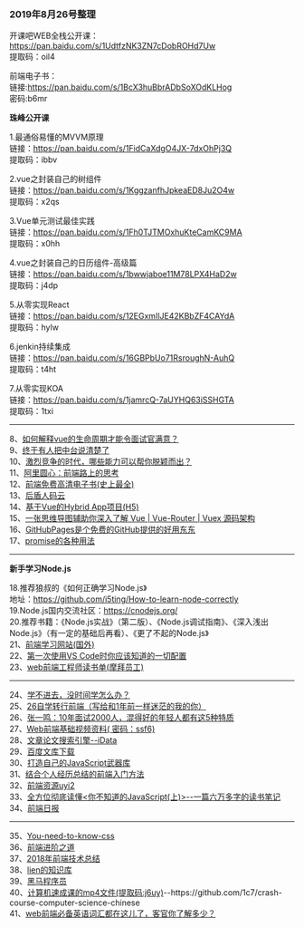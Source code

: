 
### 2019年8月26号整理
开课吧WEB全栈公开课：https://pan.baidu.com/s/1UdtfzNK3ZN7cDobROHd7Uw<br>
提取码：oil4

前端电子书：<br>
链接:https://pan.baidu.com/s/1BcX3huBbrADbSoXOdKLHog<br>
密码:b6mr

**珠峰公开课**

1.最通俗易懂的MVVM原理<br>
链接：https://pan.baidu.com/s/1FidCaXdgO4JX-7dxOhPj3Q<br>
提取码：ibbv

2.vue之封装自己的树组件<br>
链接：https://pan.baidu.com/s/1KggzanfhJpkeaED8Ju2O4w<br> 
提取码：x2qs

3.Vue单元测试最佳实践<br>
链接：https://pan.baidu.com/s/1Fh0TJTMOxhuKteCamKC9MA<br>
提取码：x0hh

4.vue之封装自己的日历组件-高级篇<br>
链接：https://pan.baidu.com/s/1bwwjaboe11M78LPX4HaD2w<br> 
提取码：j4dp

5.从零实现React<br>
链接：https://pan.baidu.com/s/12EGxmIlJE42KBbZF4CAYdA<br> 
提取码：hylw 

6.jenkin持续集成<br>
链接：https://pan.baidu.com/s/16GBPbUo71RsroughN-AuhQ<br> 
提取码：t4ht 

7.从零实现KOA<br>
链接：https://pan.baidu.com/s/1jamrcQ-7aUYHQ63iSSHGTA<br> 
提取码：1txi
<hr>
8、<a href='https://juejin.im/post/5ad10800f265da23826e681e#comment'>如何解释vue的生命周期才能令面试官满意？</a><br>
9、<a href='https://mp.weixin.qq.com/s/aHJ9NZGgN8F9MWQIr9AjmA'>终于有人把中台说清楚了</a><br>
10、<a href='https://mp.weixin.qq.com/s/QFMpxu64GiDrGwJukEc1KQ'>激烈竞争的时代，哪些能力可以帮你脱颖而出？</a><br>
11、<a href='https://mp.weixin.qq.com/s/cg6_0qSy-nd7YZUsF6gWZw'>阿里圆心：前端路上的思考</a><br>
12、<a href='https://juejin.im/post/5c0098f66fb9a049dd80019e'>前端免费高清电子书(史上最全)</a><br>
13、<a href='https://gitee.com/houdunwang'>后盾人码云</a><br>
14、<a href='https://github.com/pubdreamcc/gjzx_wap2.0'>基于Vue的Hybrid App项目(H5)</a><br>
15、<a href='https://mp.weixin.qq.com/s/xWnbH7QSqkBwpCRct1sbSA'>一张思维导图辅助你深入了解 Vue | Vue-Router | Vuex 源码架构</a><br>
16、<a href='https://juejin.im/post/5bd0094e51882576be2d7e79'>GitHubPages是个免费的GitHub提供的好用东东</a><br>
17、<a href='https://github.com/sindresorhus/promise-fun'>promise的各种用法</a><br>
<hr>

**新手学习Node.js**

18.推荐狼叔的《如何正确学习Node.js》<br>
地址：https://github.com/i5ting/How-to-learn-node-correctly<br>
19.Node.js国内交流社区：https://cnodejs.org/<br>
20.推荐书籍：《Node.js实战》（第二版）、《Node.js调试指南》、《深入浅出Node.js》（有一定的基础后再看）、《更了不起的Node.js》<br>
21、<a href='https://frontendmasters.com/'>前端学习网站(国外)</a><br>
22、<a href='https://github.com/qianguyihao/Web/blob/master/00-%E5%89%8D%E7%AB%AF%E5%B7%A5%E5%85%B7/01-VS%20Code%E7%9A%84%E4%BD%BF%E7%94%A8.md'>第一次使用VS Code时你应该知道的一切配置</a><br>
23、<a href='https://www.douban.com/doulist/2772859/'>web前端工程师读书单(摩拜员工)</a>
<hr>
24、<a href='https://www.zhangxinxu.com/life/2019/03/study/'>学不进去，没时间学怎么办？</a><br>
25、<a href='https://mp.weixin.qq.com/s/ZlfRi47G_FkMekiIOuoG6w'>26自学转行前端（写给和1年前一样迷茫的我的你）</a><br>
26、<a href='https://www.iyiou.com/p/46124'>张一鸣：10年面试2000人，混得好的年轻人都有这5种特质</a><br>
27、<a href='https://pan.baidu.com/s/1Y8UThNhW29AfOqucxWEw6g'>Web前端基础视频资料( 密码：ssf6)</a><br>
28、<a href='https://www.cn-ki.net/'>文章论文搜索引擎--iData</a><br>
29、<a href='www.hiwenku.com'>百度文库下载</a><br>
30、<a href='https://juejin.im/post/5a091afe6fb9a044ff30f402'>打造自己的JavaScript武器库</a><br>
31、<a href='https://github.com/qiu-deqing/FE-learning'>结合个人经历总结的前端入门方法</a><br>
32、<a href='http://www.uyi2.com/albumMovieList?currentPage=1&id=77'>前端资源uyi2</a><br>
33、<a href='https://juejin.im/post/5bfaa2e26fb9a04a0440b0e4'>全方位彻底读懂<你不知道的JavaScript(上)>--一篇六万多字的读书笔记</a><br>
34、<a href='https://github.com/kujian/frontendDaily'>前端日报</a><br>
<hr>
35、<a href='https://lhammer.cn/You-need-to-know-css/#/'>You-need-to-know-css</a><br>
36、<a href='https://yuchengkai.cn/docs/zh/'>前端进阶之道</a><br>
37、<a href='https://mp.weixin.qq.com/s/gZgZmR1YEu1MCB3b-Hm4tA'>2018年前端技术总结</a><br>
38、<a href='https://lienjack.github.io/Blog/'>lien的知识库</a><br>
39、<a href='http://bbs.itheima.com/thread-391250-1-1.html'>黑马程序员</a><br>
40、<a href='https://pan.baidu.com/s/1bGBVMVNUrsGSXbIEaFN4AQ'>计算机速成课的mp4文件(提取码:j6uy)</a>--https://github.com/1c7/crash-course-computer-science-chinese<br>
41、<a href='https://mp.weixin.qq.com/s/GxCS3n8LLU47F7bs3Kihkg'>web前端必备英语词汇都在这儿了，客官你了解多少？</a><br>
